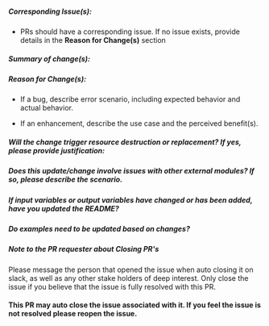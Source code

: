 ##### Corresponding Issue(s):
 - PRs should have a corresponding issue. If no issue exists, provide details in the **Reason for Change(s)** section

##### Summary of change(s):

##### Reason for Change(s):

- If a bug, describe error scenario, including expected behavior and actual behavior.

- If an enhancement, describe the use case and the perceived benefit(s).

##### Will the change trigger resource destruction or replacement? If yes, please provide justification:

##### Does this update/change involve issues with other external modules? If so, please describe the scenario.

##### If input variables or output variables have changed or has been added, have you updated the README?

##### Do examples need to be updated based on changes?

##### Note to the PR requester about Closing PR's
Please message the person that opened the issue when auto closing it on slack, as well as any other stake holders of deep interest. Only close the issue if you believe that the issue is fully resolved with this PR.

#### This PR may auto close the issue associated with it. If you feel the issue is not resolved please reopen the issue.
